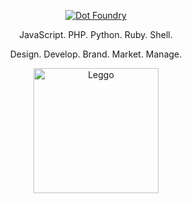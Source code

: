 <p align="center"><a href="https://dotfoundry.co" target="_blank"><img alt="Dot Foundry" src="https://dotfoundry.co/wp-content/themes/dotfoundry/assets/images/full-logomark-red.svg"></a></p>

<p align="center">JavaScript. PHP. Python. Ruby. Shell.</p>
<p align="center">Design. Develop. Brand. Market. Manage.</p>

<p align="center"><img style="width: 200px;" alt="Leggo" src="https://dotfoundry.co/wp-content/uploads/2023/11/turtle_rocket.gif"></p>

<!-- ## README, from Benji

I mean, only if you want to.

I'm not forcing it.

It's not really my place to use the imperative here.

Who demands that someone read, in this day and age?

I'm not your English teacher... anymore.
-->

<!--
**benjithaimmortal/benjithaimmortal** is a ✨ _special_ ✨ repository because its `README.md` (this file) appears on your GitHub profile.

Here are some ideas to get you started:

- 🔭 I’m currently working on ...
- 🌱 I’m currently learning ...
- 👯 I’m looking to collaborate on ...
- 🤔 I’m looking for help with ...
- 💬 Ask me about ...
- 📫 How to reach me: ...
- 😄 Pronouns: ...
- ⚡ Fun fact: ...
-->
